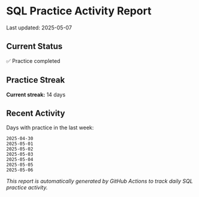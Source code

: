 # SQL Practice Activity Report

Last updated: 2025-05-07

## Current Status

✅ Practice completed

## Practice Streak

**Current streak:** 14 days

## Recent Activity

Days with practice in the last week:

```
2025-04-30
2025-05-01
2025-05-02
2025-05-03
2025-05-04
2025-05-05
2025-05-06
```

*This report is automatically generated by GitHub Actions to track daily SQL practice activity.*

